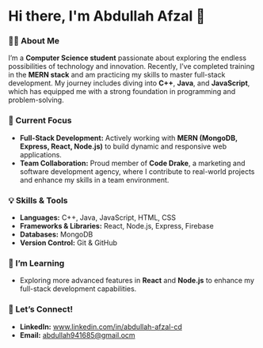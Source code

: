 # Hi there, I'm Abdullah Afzal 👋

### 👨‍💻 About Me

I’m a **Computer Science student** passionate about exploring the endless possibilities of technology and innovation. Recently, I’ve completed training in the **MERN stack** and am practicing my skills to master full-stack development. My journey includes diving into **C++**, **Java**, and **JavaScript**, which has equipped me with a strong foundation in programming and problem-solving.

### 🚀 Current Focus

- **Full-Stack Development:** Actively working with **MERN (MongoDB, Express, React, Node.js)** to build dynamic and responsive web applications.
- **Team Collaboration:** Proud member of **Code Drake**, a marketing and software development agency, where I contribute to real-world projects and enhance my skills in a team environment.

### 💡 Skills & Tools

- **Languages:** C++, Java, JavaScript, HTML, CSS
- **Frameworks & Libraries:** React, Node.js, Express, Firebase
- **Databases:** MongoDB
- **Version Control:** Git & GitHub

### 🌱 I’m Learning

- Exploring more advanced features in **React** and **Node.js** to enhance my full-stack development capabilities.

### 🔗 Let’s Connect!

- **LinkedIn:** www.linkedin.com/in/abdullah-afzal-cd
- **Email:** abdullah941685@gmail.ocm
